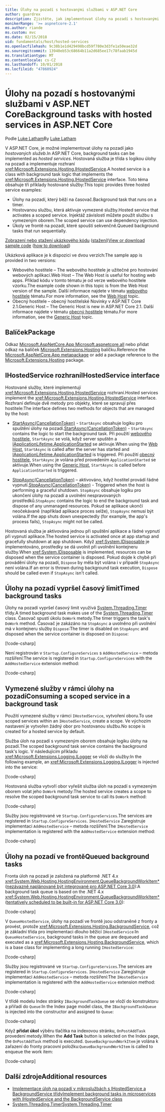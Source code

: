 ```yaml
---
title: Úlohy na pozadí s hostovanými službami v ASP.NET Core
author: guardrex
description: Zjistěte, jak implementovat úlohy na pozadí s hostovanými službami v ASP.NET Core.
monikerRange: '>= aspnetcore-2.1'
ms.author: riande
ms.custom: mvc
ms.date: 02/15/2018
uid: fundamentals/host/hosted-services
ms.openlocfilehash: 9c38b1e1d429498bcd59f780e3d3fe1a50eae32d
ms.sourcegitcommit: 13940eb53c68664b11a2d685ee17c78faab1945d
ms.translationtype: MT
ms.contentlocale: cs-CZ
ms.lasthandoff: 10/01/2018
ms.locfileid: "47860924"
---
```

# <a name="background-tasks-with-hosted-services-in-aspnet-core"></a><span data-ttu-id="ef791-103">Úlohy na pozadí s hostovanými službami v ASP.NET Core</span><span class="sxs-lookup"><span data-stu-id="ef791-103">Background tasks with hosted services in ASP.NET Core</span></span>

<span data-ttu-id="ef791-104">Podle [Luke Latham](https://github.com/guardrex)</span><span class="sxs-lookup"><span data-stu-id="ef791-104">By [Luke Latham](https://github.com/guardrex)</span></span>

<span data-ttu-id="ef791-105">V ASP.NET Core, je možné implementovat úlohy na pozadí jako *hostovaných služeb*.</span><span class="sxs-lookup"><span data-stu-id="ef791-105">In ASP.NET Core, background tasks can be implemented as *hosted services*.</span></span> <span data-ttu-id="ef791-106">Hostovaná služba je třída s logikou úlohy na pozadí a implementuje rozhraní <xref:Microsoft.Extensions.Hosting.IHostedService>.</span><span class="sxs-lookup"><span data-stu-id="ef791-106">A hosted service is a class with background task logic that implements the <xref:Microsoft.Extensions.Hosting.IHostedService> interface.</span></span> <span data-ttu-id="ef791-107">Toto téma obsahuje tři příklady hostované služby:</span><span class="sxs-lookup"><span data-stu-id="ef791-107">This topic provides three hosted service examples:</span></span>

* <span data-ttu-id="ef791-108">Úlohy na pozadí, který běží na časovač.</span><span class="sxs-lookup"><span data-stu-id="ef791-108">Background task that runs on a timer.</span></span>
* <span data-ttu-id="ef791-109">Hostovanou službu, která aktivuje vymezené služby.</span><span class="sxs-lookup"><span data-stu-id="ef791-109">Hosted service that activates a scoped service.</span></span> <span data-ttu-id="ef791-110">Injektáž závislostí můžete použít službu s vymezeným oborem.</span><span class="sxs-lookup"><span data-stu-id="ef791-110">The scoped service can use dependency injection.</span></span>
* <span data-ttu-id="ef791-111">Úkoly ve frontě na pozadí, které spouští sekvenčně.</span><span class="sxs-lookup"><span data-stu-id="ef791-111">Queued background tasks that run sequentially.</span></span>

<span data-ttu-id="ef791-112">[Zobrazení nebo stažení ukázkového kódu](https://github.com/aspnet/Docs/tree/master/aspnetcore/fundamentals/host/hosted-services/samples/) ([stažení](xref:tutorials/index#how-to-download-a-sample))</span><span class="sxs-lookup"><span data-stu-id="ef791-112">[View or download sample code](https://github.com/aspnet/Docs/tree/master/aspnetcore/fundamentals/host/hosted-services/samples/) ([how to download](xref:tutorials/index#how-to-download-a-sample))</span></span>

<span data-ttu-id="ef791-113">Ukázková aplikace je k dispozici ve dvou verzích:</span><span class="sxs-lookup"><span data-stu-id="ef791-113">The sample app is provided in two versions:</span></span>

* <span data-ttu-id="ef791-114">Webového hostitele &ndash; The webového hostitele je užitečné pro hostování webových aplikací.</span><span class="sxs-lookup"><span data-stu-id="ef791-114">Web Host &ndash; The Web Host is useful for hosting web apps.</span></span> <span data-ttu-id="ef791-115">Příklad kódu v tomto tématu je od verze webového hostitele vzorku.</span><span class="sxs-lookup"><span data-stu-id="ef791-115">The example code shown in this topic is from the Web Host version of the sample.</span></span> <span data-ttu-id="ef791-116">Další informace najdete v tématu [webového hostitele](xref:fundamentals/host/web-host) tématu.</span><span class="sxs-lookup"><span data-stu-id="ef791-116">For more information, see the [Web Host](xref:fundamentals/host/web-host) topic.</span></span>
* <span data-ttu-id="ef791-117">Obecný hostitele &ndash; obecný hostitelské Novinky v ASP.NET Core 2.1.</span><span class="sxs-lookup"><span data-stu-id="ef791-117">Generic Host &ndash; The Generic Host is new in ASP.NET Core 2.1.</span></span> <span data-ttu-id="ef791-118">Další informace najdete v tématu [obecný hostitele](xref:fundamentals/host/generic-host) tématu.</span><span class="sxs-lookup"><span data-stu-id="ef791-118">For more information, see the [Generic Host](xref:fundamentals/host/generic-host) topic.</span></span>

## <a name="package"></a><span data-ttu-id="ef791-119">Balíček</span><span class="sxs-lookup"><span data-stu-id="ef791-119">Package</span></span>

<span data-ttu-id="ef791-120">Odkaz [Microsoft.AspNetCore.App Microsoft.aspnetcore.all](xref:fundamentals/metapackage-app) nebo přidat odkaz na balíček [Microsoft.Extensions.Hosting](https://www.nuget.org/packages/Microsoft.Extensions.Hosting) balíčku.</span><span class="sxs-lookup"><span data-stu-id="ef791-120">Reference the [Microsoft.AspNetCore.App metapackage](xref:fundamentals/metapackage-app) or add a package reference to the [Microsoft.Extensions.Hosting](https://www.nuget.org/packages/Microsoft.Extensions.Hosting) package.</span></span>

## <a name="ihostedservice-interface"></a><span data-ttu-id="ef791-121">IHostedService rozhraní</span><span class="sxs-lookup"><span data-stu-id="ef791-121">IHostedService interface</span></span>

<span data-ttu-id="ef791-122">Hostované služby, které implementují <xref:Microsoft.Extensions.Hosting.IHostedService> rozhraní.</span><span class="sxs-lookup"><span data-stu-id="ef791-122">Hosted services implement the <xref:Microsoft.Extensions.Hosting.IHostedService> interface.</span></span> <span data-ttu-id="ef791-123">Rozhraní definuje dvě metody pro objekty, které se spravují přes hostitele:</span><span class="sxs-lookup"><span data-stu-id="ef791-123">The interface defines two methods for objects that are managed by the host:</span></span>

* <span data-ttu-id="ef791-124">[StartAsync(CancellationToken)](xref:Microsoft.Extensions.Hosting.IHostedService.StartAsync*)  -  `StartAsync` obsahuje logiku pro spuštění úlohy na pozadí.</span><span class="sxs-lookup"><span data-stu-id="ef791-124">[StartAsync(CancellationToken)](xref:Microsoft.Extensions.Hosting.IHostedService.StartAsync*) - `StartAsync` contains the logic to start the background task.</span></span> <span data-ttu-id="ef791-125">Při použití [webového hostitele](xref:fundamentals/host/web-host), `StartAsync` se volá, když server spuštěn a [IApplicationLifetime.ApplicationStarted](xref:Microsoft.AspNetCore.Hosting.IApplicationLifetime.ApplicationStarted*) se aktivuje.</span><span class="sxs-lookup"><span data-stu-id="ef791-125">When using the [Web Host](xref:fundamentals/host/web-host), `StartAsync` is called after the server has started and [IApplicationLifetime.ApplicationStarted](xref:Microsoft.AspNetCore.Hosting.IApplicationLifetime.ApplicationStarted*) is triggered.</span></span> <span data-ttu-id="ef791-126">Při použití [obecný hostitele](xref:fundamentals/host/generic-host), `StartAsync` je volána před provedením `ApplicationStarted` se aktivuje.</span><span class="sxs-lookup"><span data-stu-id="ef791-126">When using the [Generic Host](xref:fundamentals/host/generic-host), `StartAsync` is called before `ApplicationStarted` is triggered.</span></span>

* <span data-ttu-id="ef791-127">[StopAsync(CancellationToken)](xref:Microsoft.Extensions.Hosting.IHostedService.StopAsync*) – aktivováno, když hostitel provádí řádné vypnutí.</span><span class="sxs-lookup"><span data-stu-id="ef791-127">[StopAsync(CancellationToken)](xref:Microsoft.Extensions.Hosting.IHostedService.StopAsync*) - Triggered when the host is performing a graceful shutdown.</span></span> <span data-ttu-id="ef791-128">`StopAsync` obsahuje logiku pro ukončení úlohy na pozadí a uvolnění nespravovaných prostředků.</span><span class="sxs-lookup"><span data-stu-id="ef791-128">`StopAsync` contains the logic to end the background task and dispose of any unmanaged resources.</span></span> <span data-ttu-id="ef791-129">Pokud se aplikace ukončí neočekávaně (například aplikace proces selže), `StopAsync` nemusí být volána.</span><span class="sxs-lookup"><span data-stu-id="ef791-129">If the app shuts down unexpectedly (for example, the app's process fails), `StopAsync` might not be called.</span></span>

<span data-ttu-id="ef791-130">Hostovaná služba je aktivována jednou při spuštění aplikace a řádné vypnutí při vypnutí aplikace.</span><span class="sxs-lookup"><span data-stu-id="ef791-130">The hosted service is activated once at app startup and gracefully shutdown at app shutdown.</span></span> <span data-ttu-id="ef791-131">Když <xref:System.IDisposable> je implementováno, prostředky se dá uvolnit při uvolnění kontejneru služby.</span><span class="sxs-lookup"><span data-stu-id="ef791-131">When <xref:System.IDisposable> is implemented, resources can be disposed when the service container is disposed.</span></span> <span data-ttu-id="ef791-132">Pokud dojde k chybě při provádění úlohy na pozadí, `Dispose` by měla být volána i v případě `StopAsync` není volána.</span><span class="sxs-lookup"><span data-stu-id="ef791-132">If an error is thrown during background task execution, `Dispose` should be called even if `StopAsync` isn't called.</span></span>

## <a name="timed-background-tasks"></a><span data-ttu-id="ef791-133">Úlohy na pozadí vypršel časový limit</span><span class="sxs-lookup"><span data-stu-id="ef791-133">Timed background tasks</span></span>

<span data-ttu-id="ef791-134">Úlohy na pozadí vypršel časový limit využívá [System.Threading.Timer](xref:System.Threading.Timer) třídy.</span><span class="sxs-lookup"><span data-stu-id="ef791-134">A timed background task makes use of the [System.Threading.Timer](xref:System.Threading.Timer) class.</span></span> <span data-ttu-id="ef791-135">Časovač spustí úkolu `DoWork` metody.</span><span class="sxs-lookup"><span data-stu-id="ef791-135">The timer triggers the task's `DoWork` method.</span></span> <span data-ttu-id="ef791-136">Časovač je zakázáno na `StopAsync` a uvolněno při uvolnění má v kontejneru služby `Dispose`:</span><span class="sxs-lookup"><span data-stu-id="ef791-136">The timer is disabled on `StopAsync` and disposed when the service container is disposed on `Dispose`:</span></span>

[!code-csharp[](hosted-services/samples/2.x/BackgroundTasksSample-WebHost/Services/TimedHostedService.cs?name=snippet1&highlight=15-16,30,37)]

<span data-ttu-id="ef791-137">Není registrován v `Startup.ConfigureServices` s `AddHostedService` – metoda rozšíření:</span><span class="sxs-lookup"><span data-stu-id="ef791-137">The service is registered in `Startup.ConfigureServices` with the `AddHostedService` extension method:</span></span>

[!code-csharp[](hosted-services/samples/2.x/BackgroundTasksSample-WebHost/Startup.cs?name=snippet1)]

## <a name="consuming-a-scoped-service-in-a-background-task"></a><span data-ttu-id="ef791-138">Vymezené služby v rámci úlohy na pozadí</span><span class="sxs-lookup"><span data-stu-id="ef791-138">Consuming a scoped service in a background task</span></span>

<span data-ttu-id="ef791-139">Použití vymezené služby v rámci `IHostedService`, vytvoření oboru.</span><span class="sxs-lookup"><span data-stu-id="ef791-139">To use scoped services within an `IHostedService`, create a scope.</span></span> <span data-ttu-id="ef791-140">Ve výchozím nastavení je vytvořen žádný obor pro hostovanou službu.</span><span class="sxs-lookup"><span data-stu-id="ef791-140">No scope is created for a hosted service by default.</span></span>

<span data-ttu-id="ef791-141">Služba úloh na pozadí s vymezeným oborem obsahuje logiku úlohy na pozadí.</span><span class="sxs-lookup"><span data-stu-id="ef791-141">The scoped background task service contains the background task's logic.</span></span> <span data-ttu-id="ef791-142">V následujícím příkladu <xref:Microsoft.Extensions.Logging.ILogger> se vloží do služby:</span><span class="sxs-lookup"><span data-stu-id="ef791-142">In the following example, an <xref:Microsoft.Extensions.Logging.ILogger> is injected into the service:</span></span>

[!code-csharp[](hosted-services/samples/2.x/BackgroundTasksSample-WebHost/Services/ScopedProcessingService.cs?name=snippet1)]

<span data-ttu-id="ef791-143">Hostovaná služba vytvoří obor vyřešit služba úloh na pozadí s vymezeným oborem volat jeho `DoWork` metody:</span><span class="sxs-lookup"><span data-stu-id="ef791-143">The hosted service creates a scope to resolve the scoped background task service to call its `DoWork` method:</span></span>

[!code-csharp[](hosted-services/samples/2.x/BackgroundTasksSample-WebHost/Services/ConsumeScopedServiceHostedService.cs?name=snippet1&highlight=29-36)]

<span data-ttu-id="ef791-144">Služby jsou registrované ve `Startup.ConfigureServices`.</span><span class="sxs-lookup"><span data-stu-id="ef791-144">The services are registered in `Startup.ConfigureServices`.</span></span> <span data-ttu-id="ef791-145">`IHostedService` Zaregistruje implementaci `AddHostedService` – metoda rozšíření:</span><span class="sxs-lookup"><span data-stu-id="ef791-145">The `IHostedService` implementation is registered with the `AddHostedService` extension method:</span></span>

[!code-csharp[](hosted-services/samples/2.x/BackgroundTasksSample-WebHost/Startup.cs?name=snippet2)]

## <a name="queued-background-tasks"></a><span data-ttu-id="ef791-146">Úlohy na pozadí ve frontě</span><span class="sxs-lookup"><span data-stu-id="ef791-146">Queued background tasks</span></span>

<span data-ttu-id="ef791-147">Fronta úloh na pozadí je založená na platformě .NET 4.x <xref:System.Web.Hosting.HostingEnvironment.QueueBackgroundWorkItem*> ([nezávazně naplánované být integrované pro ASP.NET Core 3.0](https://github.com/aspnet/Hosting/issues/1280)):</span><span class="sxs-lookup"><span data-stu-id="ef791-147">A background task queue is based on the .NET 4.x <xref:System.Web.Hosting.HostingEnvironment.QueueBackgroundWorkItem*> ([tentatively scheduled to be built-in for ASP.NET Core 3.0](https://github.com/aspnet/Hosting/issues/1280)):</span></span>

[!code-csharp[](hosted-services/samples/2.x/BackgroundTasksSample-WebHost/Services/BackgroundTaskQueue.cs?name=snippet1)]

<span data-ttu-id="ef791-148">V `QueueHostedService`, úlohy na pozadí ve frontě jsou odstraněné z fronty a provést, protože <xref:Microsoft.Extensions.Hosting.BackgroundService>, což je základní třída pro implementaci dlouho běžící `IHostedService`:</span><span class="sxs-lookup"><span data-stu-id="ef791-148">In `QueueHostedService`, background tasks in the queue are dequeued and executed as a <xref:Microsoft.Extensions.Hosting.BackgroundService>, which is a base class for implementing a long running `IHostedService`:</span></span>

[!code-csharp[](hosted-services/samples/2.x/BackgroundTasksSample-WebHost/Services/QueuedHostedService.cs?name=snippet1&highlight=21,25)]

<span data-ttu-id="ef791-149">Služby jsou registrované ve `Startup.ConfigureServices`.</span><span class="sxs-lookup"><span data-stu-id="ef791-149">The services are registered in `Startup.ConfigureServices`.</span></span> <span data-ttu-id="ef791-150">`IHostedService` Zaregistruje implementaci `AddHostedService` – metoda rozšíření:</span><span class="sxs-lookup"><span data-stu-id="ef791-150">The `IHostedService` implementation is registered with the `AddHostedService` extension method:</span></span>

[!code-csharp[](hosted-services/samples/2.x/BackgroundTasksSample-WebHost/Startup.cs?name=snippet3)]

<span data-ttu-id="ef791-151">V třídě modelu Index stránky `IBackgroundTaskQueue` se vloží do konstruktoru a přiřadí do `Queue`:</span><span class="sxs-lookup"><span data-stu-id="ef791-151">In the Index page model class, the `IBackgroundTaskQueue` is injected into the constructor and assigned to `Queue`:</span></span>

[!code-csharp[](hosted-services/samples/2.x/BackgroundTasksSample-WebHost/Pages/Index.cshtml.cs?name=snippet1)]

<span data-ttu-id="ef791-152">Když **přidat úkol** výběru tlačítka na indexovou stránku, `OnPostAddTask` provedení metody.</span><span class="sxs-lookup"><span data-stu-id="ef791-152">When the **Add Task** button is selected on the Index page, the `OnPostAddTask` method is executed.</span></span> <span data-ttu-id="ef791-153">`QueueBackgroundWorkItem` je volána k zařazení do fronty pracovní položku:</span><span class="sxs-lookup"><span data-stu-id="ef791-153">`QueueBackgroundWorkItem` is called to enqueue the work item:</span></span>

[!code-csharp[](hosted-services/samples/2.x/BackgroundTasksSample-WebHost/Pages/Index.cshtml.cs?name=snippet2)]

## <a name="additional-resources"></a><span data-ttu-id="ef791-154">Další zdroje</span><span class="sxs-lookup"><span data-stu-id="ef791-154">Additional resources</span></span>

* [<span data-ttu-id="ef791-155">Implementace úloh na pozadí v mikroslužbách s IHostedService a BackgroundService třídy</span><span class="sxs-lookup"><span data-stu-id="ef791-155">Implement background tasks in microservices with IHostedService and the BackgroundService class</span></span>](/dotnet/standard/microservices-architecture/multi-container-microservice-net-applications/background-tasks-with-ihostedservice)
* [<span data-ttu-id="ef791-156">System.Threading.Timer</span><span class="sxs-lookup"><span data-stu-id="ef791-156">System.Threading.Timer</span></span>](xref:System.Threading.Timer)

